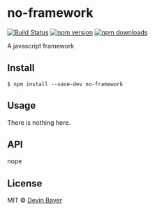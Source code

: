 # no-framework

[![Build Status](https://travis-ci.org/akvadrako/no-framework.svg?branch=master)](https://travis-ci.org/akvadrako/no-framework)
[![npm version](https://badge.fury.io/js/no-framework.png)](https://www.npmjs.com/package/no-framework)
[![npm downloads](https://img.shields.io/npm/dm/no-framework.svg)](https://www.npmjs.com/package/no-framework)

A javascript framework

## Install

```
$ npm install --save-dev no-framework
```

## Usage

There is nothing here.

## API

nope

## License

MIT © [Devin Bayer](https://doubly.so)
